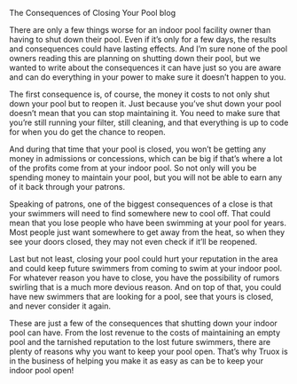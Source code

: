 The Consequences of Closing Your Pool
blog

There are only a few things worse for an indoor pool facility owner than having to shut down their pool. Even if it’s only for a few days, the results and consequences could have lasting effects. And I’m sure none of the pool owners reading this are planning on shutting down their pool, but we wanted to write about the consequences it can have just so you are aware and can do everything in your power to make sure it doesn’t happen to you.

The first consequence is, of course, the money it costs to not only shut down your pool but to reopen it. Just because you’ve shut down your pool doesn’t mean that you can stop maintaining it. You need to make sure that you’re still running your filter, still cleaning, and that everything is up to code for when you do get the chance to reopen.

And during that time that your pool is closed, you won’t be getting any money in admissions or concessions, which can be big if that’s where a lot of the profits come from at your indoor pool. So not only will you be spending money to maintain your pool, but you will not be able to earn any of it back through your patrons.

Speaking of patrons, one of the biggest consequences of a close is that your swimmers will need to find somewhere new to cool off. That could mean that you lose people who have been swimming at your pool for years. Most people just want somewhere to get away from the heat, so when they see your doors closed, they may not even check if it’ll be reopened.

Last but not least, closing your pool could hurt your reputation in the area and could keep future swimmers from coming to swim at your indoor pool. For whatever reason you have to close, you have the possibility of rumors swirling that is a much more devious reason. And on top of that, you could have new swimmers that are looking for a pool, see that yours is closed, and never consider it again.

These are just a few of the consequences that shutting down your indoor pool can have. From the lost revenue to the costs of maintaining an empty pool and the tarnished reputation to the lost future swimmers, there are plenty of reasons why you want to keep your pool open. That’s why Truox is in the business of helping you make it as easy as can be to keep your indoor pool open!
